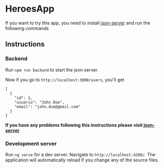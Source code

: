 # HeroesApp

If you want to try this app, you need to install [json-server](https://www.npmjs.com/package/json-server)  and run the following commands


## Instructions

### Backend


Run `npm run backend` to start the json server.

Now if you go to `http://localhost:3000/users`, you'll get
```
[
  {
    "id": 1,
    "usuario": "John Doe",
    "email": "john.due@gmail.com"
  }
]
```

**If you have any problems following this instructions please visit [json-server](https://www.npmjs.com/package/json-server)**

### Development server

Run `ng serve` for a dev server. Navigate to `http://localhost:4200/`. The application will automatically reload if you change any of the source files.
